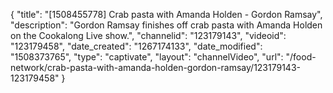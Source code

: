 {
    "title": "[1508455778] Crab pasta with Amanda Holden - Gordon Ramsay",
    "description": "Gordon Ramsay finishes off crab pasta with Amanda Holden on the Cookalong Live show.",
    "channelid": "123179143",
    "videoid": "123179458",
    "date_created": "1267174133",
    "date_modified": "1508373765",
    "type": "captivate",
    "layout": "channelVideo",
    "url": "\/food-network\/crab-pasta-with-amanda-holden-gordon-ramsay\/123179143-123179458"
}